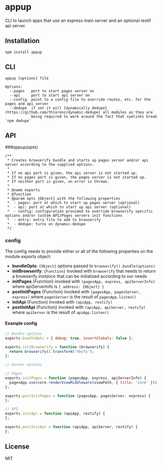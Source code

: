 # appup

CLI to launch apps that use an express main server and an optional restif api server.

## Installation

    npm install appup

## CLI

```
appup [options] file

Options:
  --pages   port to start pages server on
  --api     port to start api server on
  --config  point to a config file to override routes, etc. for the pages and api server
  --dedupe  if set it will [dynamically dedupe](https://github.com/thlorenz/dynamic-dedupe) all modules as they are
            being required to work around the fact that symlinks break `npm dedupe` 
```

## API

###*appup(opts)*

```
/**
 * Creates browserify bundle and starts up pages server and/or api server according to the supplied options.
 *
 * If no api port is given, the api server is not started up.
 * If no pages port is given, the pages server is not started up.
 * If neither port is given, an error is thrown.
 * 
 * @name exports
 * @function
 * @param opts {Object} with the following properties
 *  - pages: port at which to start up pages server (optional)
 *  - api: port at which to start up api server (optional)
 *  - config: configuration provided to override browserify specific options and/or custom API/Pages servers init functions
 *  - entry: entry file to add to browserify
 *  - dedupe: turns on dynamic-dedupe
 */
```

### config

The config needs to provide either or all of the following properties on the module exports object:

- **bundleOpts**: `{Object}` options passed to `browserify().bundle(options)`
- **initBrowserify**: `{Function}` invoked with `browserify` that needs to return a browserify *instance* that can be
  initialized according to our needs
- **initPages** {Function} invoked with `(pagesApp, express, apiServerInfo)` where apiServerInfo is `{ address: {Object} }`
- **postInitPages** {Function} invoked with `(pagesApp, pagesServer, express)` where `pagesServer` is the result of
  `pagesApp.listen()`
- **initApi** {Function} invoked with `(apiApp, restify)`
- **postInitApi** {Function} invoked with `(apiApp, apiServer, restify)` where `apiServer` is the result of
  `apiApp.listen()`

#### Example config

```js
// Bundle options
exports.bundleOpts = { debug: true, insertGlobals: false };

exports.initBrowserify = function (browserify) {
  return browserify().transform('hbsfy');
};

// Server options

// Pages
exports.initPages = function (pagesApp, express, apiServerInfo) {
  pagesApp.use(core.renderViewMiddleware(viewPath, { title: 'core' }));
};

exports.postInitPages = function (pagesApp, pagesServer, express) {
};

// API 
exports.initApi = function (apiApp, restify) {
};

exports.postInitApi = function (apiApp, apiServer, restify) {
};
```

## License

MIT

